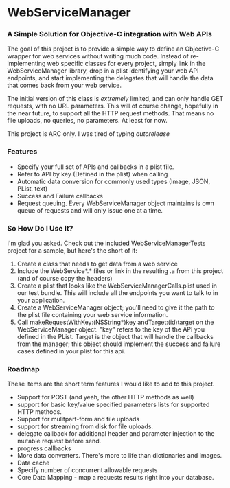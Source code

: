 # WebServiceManager

### A Simple Solution for Objective-C integration with Web APIs

The goal of this project is to provide a simple way to define an Objective-C wrapper for web services without writing much code. Instead of re-implementing web specific classes for every project, simply link in the WebServiceManager library, drop in a plist identifying your web API endpoints, and start implementing the delegates that will handle the data that comes back from your web service. 

The initial version of this class is _extremely_ limited, and can only handle GET requests, with no URL parameters. This will of course change, hopefully in the near future, to support all the HTTP request methods. That means no file uploads, no queries, no parameters. At least for now. 

This project is ARC only. I was tired of typing *autorelease*

### Features
* Specify your full set of APIs and callbacks in a plist file. 
* Refer to API by key (Defined in the plist) when calling
* Automatic data conversion for commonly used types (Image, JSON, PList, text)
* Success and Failure callbacks
* Request queuing. Every WebServiceManager object maintains is own queue of requests and will only issue one at a time. 

### So How Do I Use It?
I'm glad you asked. Check out the included WebServiceManagerTests project for a sample, but here's the short of it:

1. Create a class that needs to get data from a web service
2. Include the WebService*.* files or link in the resulting .a from this project (and of course copy the headers)
3. Create a plist that looks like the WebServiceManagerCalls.plist used in our test bundle. This will include all the endpoints you want to talk to in your application.
4. Create a WebServiceManager object; you'll need to give it the path to the plist file containing your web service information.
5. Call makeRequestWithKey:(NSString*)key andTarget:(id)target on the WebServiceManager object. "key" refers to the key of the API you defined in the PList. Target is the object that will handle the callbacks from the manager; this object should implement the success and failure cases defined in your plist for this api. 


### Roadmap
These items are the short term features I would like to add to this project. 

* Support for POST (and yeah, the other HTTP methods as well)
* support for basic key/value specified parameters lists for supported HTTP methods. 
* Support for mulitpart-form and file uploads
* support for streaming from disk for file uploads. 
* delegate callback for additional header and parameter injection to the mutable request before send.
* progress callbacks 
* More data converters. There's more to life than dictionaries and images.
* Data cache
* Specify number of concurrent allowable requests
* Core Data Mapping - map a requests results right into your database. 
